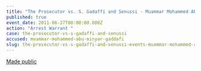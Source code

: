 ```yaml
---
title: "The Prosecutor vs. S. Gadaffi and Senussi - Muammar Mohammed Abu Minyar Gaddafi - Arrest Warrant "
published: true
event_date: 2011-06-27T00:00:00.000Z
action: "Arrest Warrant "
case: the-prosecutor-vs-s-gadaffi-and-senussi
accused: muammar-mohammed-abu-minyar-gaddafi
slug: the-prosecutor-vs-s-gadaffi-and-senussi-events-muammar-mohammed-abu-minyar-gaddafi-arrest-warrant-
---
```


[Made public](http://www.icc-cpi.int/iccdocs/doc/doc1099321.pdf)


